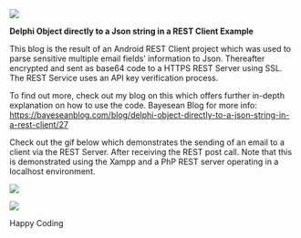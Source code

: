 ![](media/7723492441da13041157a2ef238aa13b.png)

**Delphi Object directly to a Json string in a REST Client Example**

This blog is the result of an Android REST Client project which was used to
parse sensitive multiple email fields’ information to Json. Thereafter encrypted
and sent as base64 code to a HTTPS REST Server using SSL. The REST Service uses
an API key verification process.

To find out more, check out my blog on this which offers further in-depth
explanation on how to use the code.
Bayesean Blog for more info:  <https://bayeseanblog.com/blog/delphi-object-directly-to-a-json-string-in-a-rest-client/27>

Check out the gif below which demonstrates the sending of an email to a client
via the REST Server. After receiving the REST post call. Note that this is
demonstrated using the Xampp and a PhP REST server operating in a localhost
environment.

![](media/1f75d77965945cae74a9436c01e59af3.gif)

![](media/da4176eb1dec8fc97834722364d5629e.png)

Happy Coding
